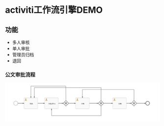 # activiti工作流引擎DEMO

## 功能

* 多人审核
* 单人审批
* 管理员归档
* 退回

### 公文审批流程
![公文审批流程](screenshot/doc_approve.jpg)


